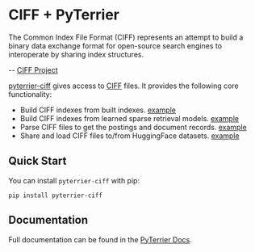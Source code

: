 # CIFF + PyTerrier

The Common Index File Format (CIFF) represents an attempt to build a binary data exchange format for open-source search engines to interoperate by sharing index structures.

-- [CIFF Project](https://github.com/osirrc/ciff)

[pyterrier-ciff](https://github.com/seanmacavaney/pyterrier-ciff) gives access to [CIFF](https://github.com/osirrc/ciff) files. It provides the following core functionality:

- Build CIFF indexes from built indexes. [example](#building-from-an-index)
- Build CIFF indexes from learned sparse retrieval models. [example](#building-from-learned-sparse-models)
- Parse CIFF files to get the postings and document records. [example](#parsing-ciff-files)
- Share and load CIFF files to/from HuggingFace datasets. [example](#share-and-load-with-huggingface-datasets)

## Quick Start

You can install `pyterrier-ciff` with pip:

```console
pip install pyterrier-ciff
```

## Documentation

Full documentation can be found in the [PyTerrier Docs](https://pyterrier.readthedocs.io/en/latest/ext/pyterrier-ciff/index.html).

